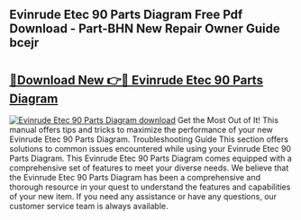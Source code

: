 ## Evinrude Etec 90 Parts Diagram Free Pdf Download - Part-BHN New Repair Owner Guide bcejr

# <h2><a href="http://dfswoa.blite.top/?on=Evinrude+Etec+90+Parts+Diagram">🔗Download New 👉🔴 Evinrude Etec 90 Parts Diagram</a></h2>

[![Evinrude Etec 90 Parts Diagram download](https://i.imgur.com/lujVjoI.png)](http://dfswoa.blite.top/?on=Evinrude+Etec+90+Parts+Diagram)
Get the Most Out of It! This manual offers tips and tricks to maximize the performance of your new Evinrude Etec 90 Parts Diagram. Troubleshooting Guide This section offers solutions to common issues encountered while using your Evinrude Etec 90 Parts Diagram. This Evinrude Etec 90 Parts Diagram comes equipped with a comprehensive set of features to meet your diverse needs. We believe that the Evinrude Etec 90 Parts Diagram has been a comprehensive and thorough resource in your quest to understand the features and capabilities of your new item. If you need any assistance or have any questions, our customer service team is always available.
